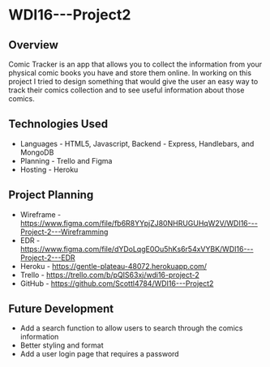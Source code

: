 # WDI16---Project2

   ## Overview 

Comic Tracker is an app that allows you to collect the information from your physical comic books you have and store them online. In working on this project I tried to design something that would give the user an easy way to track their comics collection and to see useful information about those comics.

   ## Technologies Used

  *  Languages - HTML5, Javascript, Backend - Express, Handlebars, and MongoDB
  *  Planning - Trello and Figma
  *  Hosting - Heroku

   ## Project Planning
   * Wireframe - https://www.figma.com/file/fb6R8YYpjZJ80NHRUGUHqW2V/WDI16---Project-2---Wireframming
   * EDR - https://www.figma.com/file/dYDoLqgE0Ou5hKs6r54xVYBK/WDI16---Project-2---EDR
   * Heroku - https://gentle-plateau-48072.herokuapp.com/
   * Trello - https://trello.com/b/pQIS63xj/wdi16-project-2
   * GitHub - https://github.com/Scottl4784/WDI16---Project2
        
        
   ## Future Development
   * Add a search function to allow users to search through the comics information
   * Better styling and format
   * Add a user login page that requires a password
